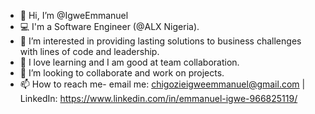 - 👋 Hi, I’m @IgweEmmanuel
- 💻 I'm a Software Engineer (@ALX Nigeria).
- 👀 I’m interested in providing lasting solutions to business challenges with lines of code and leadership.
- 🌱 I love learning and I am good at team collaboration.
- 💞️ I’m looking to collaborate and work on projects.
- 📫 How to reach me- email me: chigozieigweemmanuel@gmail.com | LinkedIn: https://www.linkedin.com/in/emmanuel-igwe-966825119/ 

<!---
IgweEmmanuel/IgweEmmanuel is a ✨ special ✨ repository because its `README.md` (this file) appears on your GitHub profile.
You can click the Preview link to take a look at your changes.
--->
